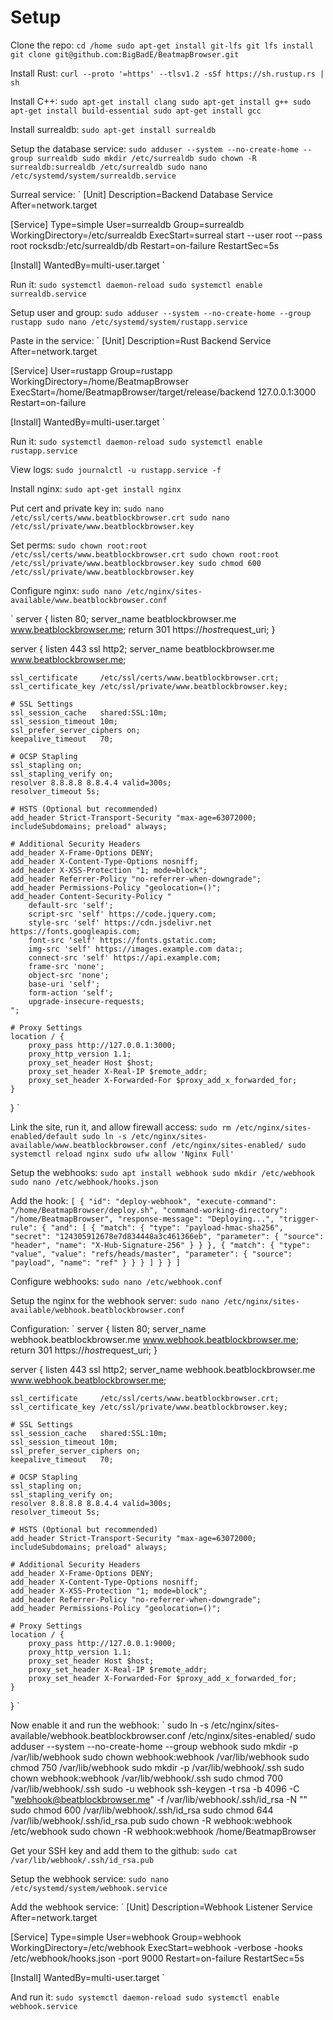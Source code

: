 # Setup

Clone the repo:
`
cd /home
sudo apt-get install git-lfs
git lfs install
git clone git@github.com:BigBadE/BeatmapBrowser.git
`

Install Rust: 
`curl --proto '=https' --tlsv1.2 -sSf https://sh.rustup.rs | sh`

Install C++:
`
sudo apt-get install clang
sudo apt-get install g++
sudo apt-get install build-essential
sudo apt-get install gcc
`

Install surrealdb:
`
sudo apt-get install surrealdb
`

Setup the database service:
`
sudo adduser --system --no-create-home --group surrealdb
sudo mkdir /etc/surrealdb
sudo chown -R surrealdb:surrealdb /etc/surrealdb
sudo nano /etc/systemd/system/surrealdb.service
`

Surreal service:
`
[Unit]
Description=Backend Database Service
After=network.target

[Service]
Type=simple
User=surrealdb
Group=surrealdb
WorkingDirectory=/etc/surrealdb
ExecStart=surreal start --user root --pass root rocksdb:/etc/surrealdb/db
Restart=on-failure
RestartSec=5s

[Install]
WantedBy=multi-user.target
`

Run it:
`
sudo systemctl daemon-reload
sudo systemctl enable surrealdb.service
`

Setup user and group:
`
sudo adduser --system --no-create-home --group rustapp
sudo nano /etc/systemd/system/rustapp.service
`

Paste in the service:
`
[Unit]
Description=Rust Backend Service
After=network.target

[Service]
User=rustapp
Group=rustapp
WorkingDirectory=/home/BeatmapBrowser
ExecStart=/home/BeatmapBrowser/target/release/backend 127.0.0.1:3000
Restart=on-failure

[Install]
WantedBy=multi-user.target
`

Run it:
`
sudo systemctl daemon-reload
sudo systemctl enable rustapp.service
`

View logs:
`
sudo journalctl -u rustapp.service -f
`

Install nginx:
`
sudo apt-get install nginx
`

Put cert and private key in:
`
sudo nano /etc/ssl/certs/www.beatblockbrowser.crt
sudo nano /etc/ssl/private/www.beatblockbrowser.key
`

Set perms:
`
sudo chown root:root /etc/ssl/certs/www.beatblockbrowser.crt
sudo chown root:root /etc/ssl/private/www.beatblockbrowser.key
sudo chmod 600 /etc/ssl/private/www.beatblockbrowser.key
`

Configure nginx:
`
sudo nano /etc/nginx/sites-available/www.beatblockbrowser.conf
`

`
server {
    listen 80;
    server_name beatblockbrowser.me www.beatblockbrowser.me;
    return 301 https://$host$request_uri;
}

server {
    listen 443 ssl http2;
    server_name beatblockbrowser.me www.beatblockbrowser.me;

    ssl_certificate     /etc/ssl/certs/www.beatblockbrowser.crt;
    ssl_certificate_key /etc/ssl/private/www.beatblockbrowser.key;

    # SSL Settings
    ssl_session_cache   shared:SSL:10m;
    ssl_session_timeout 10m;
    ssl_prefer_server_ciphers on;
    keepalive_timeout   70;

    # OCSP Stapling
    ssl_stapling on;
    ssl_stapling_verify on;
    resolver 8.8.8.8 8.8.4.4 valid=300s;
    resolver_timeout 5s;

    # HSTS (Optional but recommended)
    add_header Strict-Transport-Security "max-age=63072000; includeSubdomains; preload" always;

    # Additional Security Headers
    add_header X-Frame-Options DENY;
    add_header X-Content-Type-Options nosniff;
    add_header X-XSS-Protection "1; mode=block";
    add_header Referrer-Policy "no-referrer-when-downgrade";
    add_header Permissions-Policy "geolocation=()";
    add_header Content-Security-Policy "
        default-src 'self';
        script-src 'self' https://code.jquery.com;
        style-src 'self' https://cdn.jsdelivr.net https://fonts.googleapis.com;
        font-src 'self' https://fonts.gstatic.com;
        img-src 'self' https://images.example.com data:;
        connect-src 'self' https://api.example.com;
        frame-src 'none';
        object-src 'none';
        base-uri 'self';
        form-action 'self';
        upgrade-insecure-requests;
    ";

    # Proxy Settings
    location / {
        proxy_pass http://127.0.0.1:3000;
        proxy_http_version 1.1;
        proxy_set_header Host $host;
        proxy_set_header X-Real-IP $remote_addr;
        proxy_set_header X-Forwarded-For $proxy_add_x_forwarded_for;
    }
}
`

Link the site, run it, and allow firewall access:
`
sudo rm /etc/nginx/sites-enabled/default
sudo ln -s /etc/nginx/sites-available/www.beatblockbrowser.conf /etc/nginx/sites-enabled/
sudo systemctl reload nginx
sudo ufw allow 'Nginx Full'
`

Setup the webhooks:
`
sudo apt install webhook
sudo mkdir /etc/webhook
sudo nano /etc/webhook/hooks.json
`

Add the hook:
`
[
  {
    "id": "deploy-webhook",
    "execute-command": "/home/BeatmapBrowser/deploy.sh",
    "command-working-directory": "/home/BeatmapBrowser",
    "response-message": "Deploying...",
    "trigger-rule": {
      "and": [
      {
        "match": {
          "type": "payload-hmac-sha256",
          "secret": "124305912678e7d834448a3c461366eb",
          "parameter": {
            "source": "header",
            "name": "X-Hub-Signature-256"
          }
        }
      },
      {
        "match": {
          "type": "value",
          "value": "refs/heads/master",
          "parameter": {
            "source": "payload",
            "name": "ref"
          }
        }
      }
      ]
    }
  }
]
`

Configure webhooks:
`
sudo nano /etc/webhook.conf
`

Setup the nginx for the webhook server:
`
sudo nano /etc/nginx/sites-available/webhook.beatblockbrowser.conf
`

Configuration:
`
server {
    listen 80;
    server_name webhook.beatblockbrowser.me www.webhook.beatblockbrowser.me;
    return 301 https://$host$request_uri;
}

server {
    listen 443 ssl http2;
    server_name webhook.beatblockbrowser.me www.webhook.beatblockbrowser.me;

    ssl_certificate     /etc/ssl/certs/www.beatblockbrowser.crt;
    ssl_certificate_key /etc/ssl/private/www.beatblockbrowser.key;

    # SSL Settings
    ssl_session_cache   shared:SSL:10m;
    ssl_session_timeout 10m;
    ssl_prefer_server_ciphers on;
    keepalive_timeout   70;

    # OCSP Stapling
    ssl_stapling on;
    ssl_stapling_verify on;
    resolver 8.8.8.8 8.8.4.4 valid=300s;
    resolver_timeout 5s;

    # HSTS (Optional but recommended)
    add_header Strict-Transport-Security "max-age=63072000; includeSubdomains; preload" always;

    # Additional Security Headers
    add_header X-Frame-Options DENY;
    add_header X-Content-Type-Options nosniff;
    add_header X-XSS-Protection "1; mode=block";
    add_header Referrer-Policy "no-referrer-when-downgrade";
    add_header Permissions-Policy "geolocation=()";

    # Proxy Settings
    location / {
        proxy_pass http://127.0.0.1:9000;
        proxy_http_version 1.1;
        proxy_set_header Host $host;
        proxy_set_header X-Real-IP $remote_addr;
        proxy_set_header X-Forwarded-For $proxy_add_x_forwarded_for;
    }
}
`

Now enable it and run the webhook:
`
sudo ln -s /etc/nginx/sites-available/webhook.beatblockbrowser.conf /etc/nginx/sites-enabled/
sudo adduser --system --no-create-home --group webhook
sudo mkdir -p /var/lib/webhook
sudo chown webhook:webhook /var/lib/webhook
sudo chmod 750 /var/lib/webhook
sudo mkdir -p /var/lib/webhook/.ssh
sudo chown webhook:webhook /var/lib/webhook/.ssh
sudo chmod 700 /var/lib/webhook/.ssh
sudo -u webhook ssh-keygen -t rsa -b 4096 -C "webhook@beatblockbrowser.me" -f /var/lib/webhook/.ssh/id_rsa -N ""
sudo chmod 600 /var/lib/webhook/.ssh/id_rsa
sudo chmod 644 /var/lib/webhook/.ssh/id_rsa.pub
sudo chown -R webhook:webhook /etc/webhook
sudo chown -R webhook:webhook /home/BeatmapBrowser

Get your SSH key and add them to the github:
`
sudo cat /var/lib/webhook/.ssh/id_rsa.pub
`

Setup the webhook service:
`
sudo nano /etc/systemd/system/webhook.service
`


Add the webhook service:
`
[Unit]
Description=Webhook Listener Service
After=network.target

[Service]
Type=simple
User=webhook
Group=webhook
WorkingDirectory=/etc/webhook
ExecStart=webhook -verbose -hooks /etc/webhook/hooks.json -port 9000
Restart=on-failure
RestartSec=5s

[Install]
WantedBy=multi-user.target
`

And run it:
`
sudo systemctl daemon-reload
sudo systemctl enable webhook.service
`